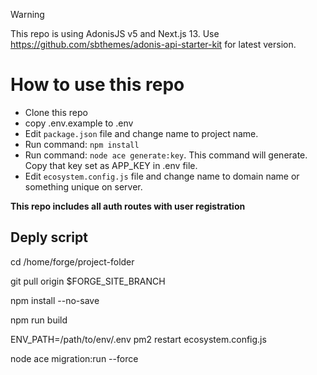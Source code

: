 > [!WARNING]
> This repo is using AdonisJS v5 and Next.js 13. Use https://github.com/sbthemes/adonis-api-starter-kit for latest version.

# How to use this repo

-   Clone this repo
-   copy .env.example to .env
-   Edit `package.json` file and change name to project name.
-   Run command: `npm install`
-   Run command: `node ace generate:key`. This command will generate. Copy that key set as APP_KEY in .env file.
-   Edit `ecosystem.config.js` file and change name to domain name or something unique on server.

**This repo includes all auth routes with user registration**

## Deply script

cd /home/forge/project-folder

git pull origin $FORGE_SITE_BRANCH

npm install --no-save

npm run build

ENV_PATH=/path/to/env/.env pm2 restart ecosystem.config.js

node ace migration:run --force
